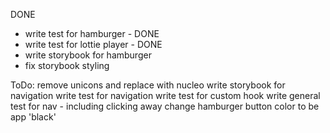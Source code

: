 DONE
* write test for hamburger - DONE
* write test for lottie player - DONE
* write storybook for hamburger
* fix storybook styling

ToDo:
remove unicons and replace with nucleo
write storybook for navigation
write test for navigation
write test for custom hook
write general test for nav - including clicking away
change hamburger button color to be app 'black'

